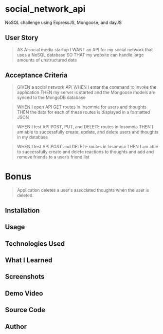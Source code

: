 # social_network_api
NoSQL challenge using ExpressJS, Mongoose, and dayJS

## User Story

>AS A social media startup
>I WANT an API for my social network that uses a NoSQL database
>SO THAT my website can handle large amounts of unstructured data

## Acceptance Criteria

>GIVEN a social network API
>WHEN I enter the command to invoke the application
>THEN my server is started and the Mongoose models are synced to the MongoDB database

>WHEN I open API GET routes in Insomnia for users and thoughts
>THEN the data for each of these routes is displayed in a formatted JSON

>WHEN I test API POST, PUT, and DELETE routes in Insomnia
>THEN I am able to successfully create, update, and delete users and thoughts in my database

>WHEN I test API POST and DELETE routes in Insomnia
>THEN I am able to successfully create and delete reactions to thoughts and add and remove friends to a user’s friend list

# Bonus

>Application deletes a user's associated thoughts when the user is deleted.

## Installation

## Usage

## Technologies Used

## What I Learned

## Screenshots

## Demo Video

## Source Code

## Author

